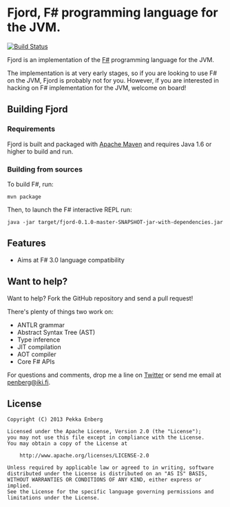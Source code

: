 # Fjord, F&#35; programming language for the JVM.

[![Build Status](https://secure.travis-ci.org/penberg/fjord.png)](http://travis-ci.org/penberg/fjord)

Fjord is an implementation of the [F#][F#] programming language for the JVM.

The implementation is at very early stages, so if you are looking to use F# on
the JVM, Fjord is probably not for you. However, if you are interested in
hacking on F# implementation for the JVM, welcome on board!

## Building Fjord

### Requirements

Fjord is built and packaged with [Apache Maven][Apache Maven] and requires Java
1.6 or higher to build and run.

### Building from sources

To build F#, run:

```
mvn package
```

Then, to launch the F# interactive REPL run:

```
java -jar target/fjord-0.1.0-master-SNAPSHOT-jar-with-dependencies.jar
```

## Features

* Aims at F# 3.0 language compatibility

## Want to help?

Want to help? Fork the GitHub repository and send a pull request!

There's plenty of things two work on:

* ANTLR grammar
* Abstract Syntax Tree (AST)
* Type inference
* JIT compilation
* AOT compiler
* Core F# APIs

For questions and comments, drop me a line on [Twitter] or send me email
at penberg@iki.fi.

## License

```
Copyright (C) 2013 Pekka Enberg

Licensed under the Apache License, Version 2.0 (the "License");
you may not use this file except in compliance with the License.
You may obtain a copy of the License at

    http://www.apache.org/licenses/LICENSE-2.0

Unless required by applicable law or agreed to in writing, software
distributed under the License is distributed on an "AS IS" BASIS,
WITHOUT WARRANTIES OR CONDITIONS OF ANY KIND, either express or implied.
See the License for the specific language governing permissions and
limitations under the License.
```

[Apache Maven]: http://maven.apache.org/
[F#]: http://fsharp.org/
[Twitter]: https://twitter.com/penberg
